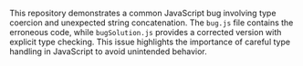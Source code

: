This repository demonstrates a common JavaScript bug involving type coercion and unexpected string concatenation.  The `bug.js` file contains the erroneous code, while `bugSolution.js` provides a corrected version with explicit type checking.  This issue highlights the importance of careful type handling in JavaScript to avoid unintended behavior.
